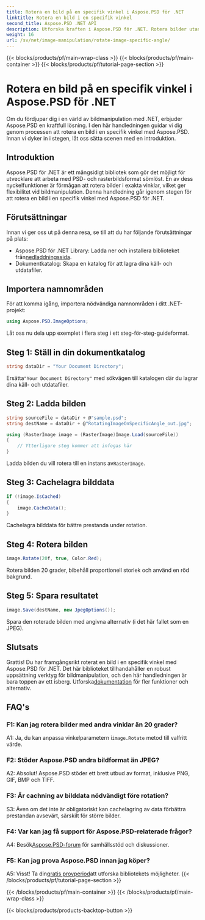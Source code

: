 ```yaml
---
title: Rotera en bild på en specifik vinkel i Aspose.PSD för .NET
linktitle: Rotera en bild i en specifik vinkel
second_title: Aspose.PSD .NET API
description: Utforska kraften i Aspose.PSD för .NET. Rotera bilder utan ansträngning i specifika vinklar. Ladda ner biblioteket och börja manipulera bilder sömlöst.
weight: 16
url: /sv/net/image-manipulation/rotate-image-specific-angle/
---
```


{{< blocks/products/pf/main-wrap-class >}}
{{< blocks/products/pf/main-container >}}
{{< blocks/products/pf/tutorial-page-section >}}

# Rotera en bild på en specifik vinkel i Aspose.PSD för .NET

Om du fördjupar dig i en värld av bildmanipulation med .NET, erbjuder Aspose.PSD en kraftfull lösning. I den här handledningen guidar vi dig genom processen att rotera en bild i en specifik vinkel med Aspose.PSD. Innan vi dyker in i stegen, låt oss sätta scenen med en introduktion.

## Introduktion

Aspose.PSD för .NET är ett mångsidigt bibliotek som gör det möjligt för utvecklare att arbeta med PSD- och rasterbildsformat sömlöst. En av dess nyckelfunktioner är förmågan att rotera bilder i exakta vinklar, vilket ger flexibilitet vid bildmanipulation. Denna handledning går igenom stegen för att rotera en bild i en specifik vinkel med Aspose.PSD för .NET.

## Förutsättningar

Innan vi ger oss ut på denna resa, se till att du har följande förutsättningar på plats:

-  Aspose.PSD för .NET Library: Ladda ner och installera biblioteket från[nedladdningssida](https://releases.aspose.com/psd/net/).
- Dokumentkatalog: Skapa en katalog för att lagra dina käll- och utdatafiler.

## Importera namnområden

För att komma igång, importera nödvändiga namnområden i ditt .NET-projekt:

```csharp
using Aspose.PSD.ImageOptions;
```

Låt oss nu dela upp exemplet i flera steg i ett steg-för-steg-guideformat.

## Steg 1: Ställ in din dokumentkatalog

```csharp
string dataDir = "Your Document Directory";
```

 Ersätta`"Your Document Directory"` med sökvägen till katalogen där du lagrar dina käll- och utdatafiler.

## Steg 2: Ladda bilden

```csharp
string sourceFile = dataDir + @"sample.psd";
string destName = dataDir + @"RotatingImageOnSpecificAngle_out.jpg";

using (RasterImage image = (RasterImage)Image.Load(sourceFile))
{
    // Ytterligare steg kommer att infogas här
}
```

 Ladda bilden du vill rotera till en instans av`RasterImage`.

## Steg 3: Cachelagra bilddata

```csharp
if (!image.IsCached)
{
    image.CacheData();
}
```

Cachelagra bilddata för bättre prestanda under rotation.

## Steg 4: Rotera bilden

```csharp
image.Rotate(20f, true, Color.Red);
```

Rotera bilden 20 grader, bibehåll proportionell storlek och använd en röd bakgrund.

## Steg 5: Spara resultatet

```csharp
image.Save(destName, new JpegOptions());
```

Spara den roterade bilden med angivna alternativ (i det här fallet som en JPEG).

## Slutsats

 Grattis! Du har framgångsrikt roterat en bild i en specifik vinkel med Aspose.PSD för .NET. Det här biblioteket tillhandahåller en robust uppsättning verktyg för bildmanipulation, och den här handledningen är bara toppen av ett isberg. Utforska[dokumentation](https://reference.aspose.com/psd/net/) för fler funktioner och alternativ.

## FAQ's

### F1: Kan jag rotera bilder med andra vinklar än 20 grader?

 A1: Ja, du kan anpassa vinkelparametern i`image.Rotate` metod till valfritt värde.

### F2: Stöder Aspose.PSD andra bildformat än JPEG?

A2: Absolut! Aspose.PSD stöder ett brett utbud av format, inklusive PNG, GIF, BMP och TIFF.

### F3: Är cachning av bilddata nödvändigt före rotation?

S3: Även om det inte är obligatoriskt kan cachelagring av data förbättra prestandan avsevärt, särskilt för större bilder.

### F4: Var kan jag få support för Aspose.PSD-relaterade frågor?

 A4: Besök[Aspose.PSD-forum](https://forum.aspose.com/c/psd/34) för samhällsstöd och diskussioner.

### F5: Kan jag prova Aspose.PSD innan jag köper?

 A5: Visst! Ta din[gratis provperiod](https://releases.aspose.com/)att utforska bibliotekets möjligheter.
{{< /blocks/products/pf/tutorial-page-section >}}

{{< /blocks/products/pf/main-container >}}
{{< /blocks/products/pf/main-wrap-class >}}

{{< blocks/products/products-backtop-button >}}
